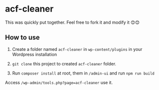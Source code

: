 # acf-cleaner

This was quickly put together. Feel free to fork it and modify it 😊😊

## How to use

1. Create a folder named `acf-cleaner` in `wp-content/plugins` in your Wordpress installation

2. `git clone` this project to created `acf-cleaner` folder.

3. Run `composer install` at root, them in `/admin-ui` and run `npm run build`

Access `/wp-admin/tools.php?page=acf-cleaner` use it.
